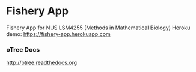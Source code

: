 # Fishery App

Fishery App for NUS LSM4255 (Methods in Mathematical Biology)
Heroku demo: https://fishery-app.herokuapp.com

### oTree Docs

http://otree.readthedocs.org

